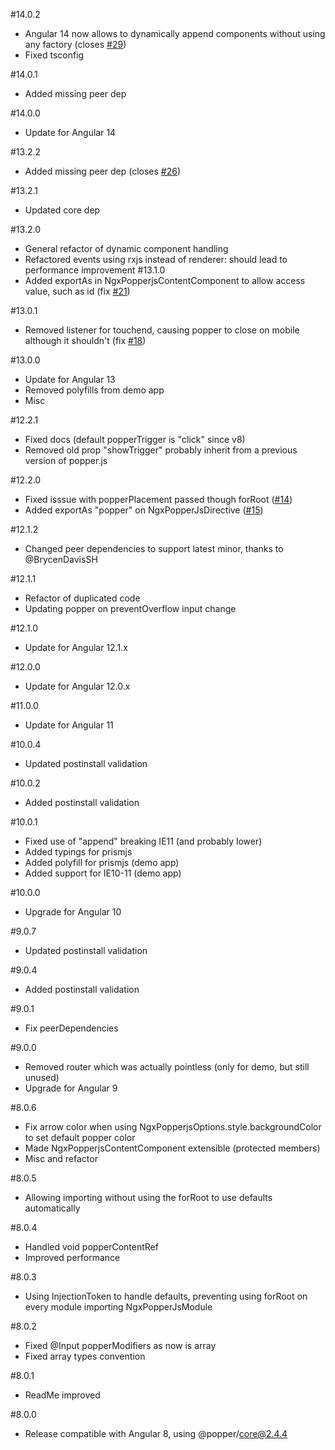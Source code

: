 #14.0.2
* Angular 14 now allows to dynamically append components without using any factory (closes [#29](https://github.com/tonysamperi/ngx-popperjs/issues/29))
* Fixed tsconfig

#14.0.1
* Added missing peer dep

#14.0.0
* Update for Angular 14

#13.2.2
* Added missing peer dep (closes [#26](https://github.com/tonysamperi/ngx-popperjs/issues/26))

#13.2.1
* Updated core dep

#13.2.0
* General refactor of dynamic component handling
* Refactored events using rxjs instead of renderer: should lead to performance improvement
#13.1.0
* Added exportAs in NgxPopperjsContentComponent to allow access value, such as id (fix [#21](https://github.com/tonysamperi/ngx-popperjs/issues/21))

#13.0.1
* Removed listener for touchend, causing popper to close on mobile although it shouldn't (fix [#18](https://github.com/tonysamperi/ngx-popperjs/issues/18))

#13.0.0
* Update for Angular 13
* Removed polyfills from demo app
* Misc

#12.2.1
* Fixed docs (default popperTrigger is "click" since v8)
* Removed old prop "showTrigger" probably inherit from a previous version of popper.js

#12.2.0
* Fixed isssue with popperPlacement passed though forRoot ([#14](https://github.com/tonysamperi/ngx-popperjs/issues/14))
* Added exportAs "popper" on NgxPopperJsDirective ([#15](https://github.com/tonysamperi/ngx-popperjs/issues/15))

#12.1.2
* Changed peer dependencies to support latest minor, thanks to @BrycenDavisSH

#12.1.1
* Refactor of duplicated code
* Updating popper on preventOverflow input change

#12.1.0
* Update for Angular 12.1.x

#12.0.0
* Update for Angular 12.0.x

#11.0.0
* Update for Angular 11

#10.0.4
* Updated postinstall validation

#10.0.2
* Added postinstall validation

#10.0.1
* Fixed use of "append" breaking IE11 (and probably lower)
* Added typings for prismjs
* Added polyfill for prismjs (demo app)
* Added support for IE10-11 (demo app)

#10.0.0
* Upgrade for Angular 10

#9.0.7
* Updated postinstall validation

#9.0.4
* Added postinstall validation

#9.0.1
* Fix peerDependencies

#9.0.0
* Removed router which was actually pointless (only for demo, but still unused)
* Upgrade for Angular 9

#8.0.6
* Fix arrow color when using NgxPopperjsOptions.style.backgroundColor to set default popper color
* Made NgxPopperjsContentComponent extensible (protected members)
* Misc and refactor

#8.0.5
* Allowing importing without using the forRoot to use defaults automatically

#8.0.4
* Handled void popperContentRef
* Improved performance

#8.0.3
* Using InjectionToken to handle defaults, preventing using forRoot on every module importing NgxPopperJsModule

#8.0.2
* Fixed @Input popperModifiers as now is array
* Fixed array types convention

#8.0.1
* ReadMe improved

#8.0.0
* Release compatible with Angular 8, using @popper/core@2.4.4
